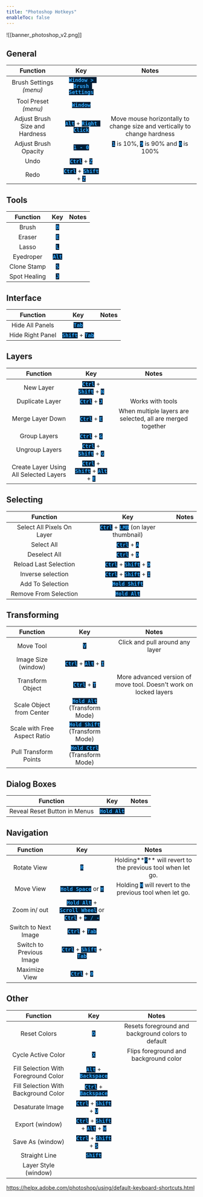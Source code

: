 ```yaml
---
title: "Photoshop Hotkeys"
enableToc: false
---
```

![[banner_photoshop_v2.png]]

<style> code { color: #30A8FF; background: #001E36; } </style>

## General
|Function|Key|Notes
|:-:|:-:|:-:
|Brush Settings _(menu)_|**`Window > Brush Settings`**|
|Tool Preset _(menu)_|**`Window`**|
|Adjust Brush Size and Hardness|**`Alt`** + **`Right Click`**|Move mouse horizontally to change size and vertically to change hardness
|Adjust Brush Opacity|**`1 - 0`**|**`1`** is 10%, **`9`** is 90% and **`0`** is 100%
|Undo|**`Ctrl`** + **`Z`**|
|Redo|**`Ctrl`** + **`Shift`** + **`Z`**|

## Tools
|Function|Key|Notes
|:-:|:-:|:-:
|Brush|**`B`**|
|Eraser|**`E`**|
|Lasso|**`L`**|
|Eyedroper|**`Alt`**|
|Clone Stamp|**`S`**
|Spot Healing|**`J`**

## Interface
|Function|Key|Notes
|:-:|:-:|:-:
|Hide All Panels|**`Tab`**
|Hide Right Panel|**`Shift`** + **`Tab`**

## Layers
|Function|Key|Notes
|:-:|:-:|:-:
|New Layer|**`Ctrl`** + **`Shift`** + **`N`**|
|Duplicate Layer|**`Ctrl`** + **`J`**|Works with tools
|Merge Layer Down|**`Ctrl`** + **`E`**|When multiple layers are selected, all are merged together
|Group Layers|**`Ctrl`** + **`G`**|
|Ungroup Layers|**`Ctrl`** + **`Shift`** + **`G`**|
|Create Layer Using All Selected Layers|**`Ctrl`** + **`Shift`** + **`Alt`** + **`E`**|

## Selecting
|Function|Key|Notes
|:-:|:-:|:-:
|Select All Pixels On Layer| **`Ctrl`** + **`LMB`** (on layer thumbnail)|
|Select All| **`Ctrl`** + **`A`**|
|Deselect All| **`Ctrl`** + **`D`**|
|Reload Last Selection| **`Ctrl`** + **`Shift`** + **`D`**|
|Inverse selection| **`Ctrl`** + **`Shift`** + **`I`**|
|Add To Selection| **`Hold Shift`**|
|Remove From Selection| **`Hold Alt`**|

## Transforming
|Function|Key|Notes
|:-:|:-:|:-:
|Move Tool| **`V`**|Click and pull around any layer
|Image Size (window)| **`Ctrl`** + **`Alt`** + **`I`**|
|Transform Object| **`Ctrl`** + **`T`**|More advanced version of move tool. Doesn't work on locked layers
|Scale Object from Center|**`Hold Alt`** (Transform Mode)|
|Scale with Free Aspect Ratio|**`Hold Shift`** (Transform Mode)|
|Pull Transform Points|**`Hold Ctrl`** (Transform Mode)|

## Dialog Boxes
|Function|Key|Notes
|:-:|:-:|:-:
|Reveal Reset Button in Menus| **`Hold Alt`**|

## Navigation
|Function|Key|Notes
|:-:|:-:|:-:
|Rotate View|**`R`**|Holding**`R`** will revert to the previous tool when let go.
|Move View|**`Hold Space`** or **`H`**|Holding **`H`** will revert to the previous tool when let go.
|Zoom in/ out|**`Hold Alt`** + **`Scroll Wheel`** or **`Ctrl`** + **`+ / -`**|
|Switch to Next Image| **`Ctrl`** + **`Tab`**|
|Switch to Previous Image| **`Ctrl`** + **`Shift`** + **`Tab`**|
|Maximize View|**`Ctrl`** + **`0`**|


## Other
|Function|Key|Notes
|:-:|:-:|:-:
|Reset Colors|**`D`**|Resets foreground and background colors to default
|Cycle Active Color|**`X`**|Flips foreground and background color
|Fill Selection With Foreground Color|**`Alt`** + **`Backspace`**|
|Fill Selection With Background Color|**`Ctrl`** + **`Backspace`**|
|Desaturate Image|**`Ctrl`** + **`Shift`** + **`U`**|
|Export (window)|**`Ctrl`** + **`Shift`** + **`Alt`** + **`W`**|
|Save As (window)|**`Ctrl`** + **`Shift`** + **`S`**|
|Straight Line|**`Shift`**|
|Layer Style (window)|

https://helpx.adobe.com/photoshop/using/default-keyboard-shortcuts.html